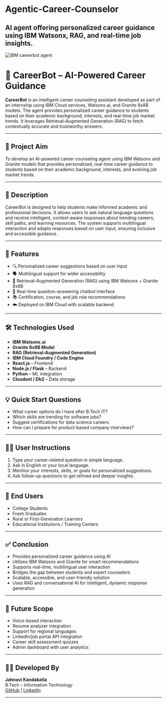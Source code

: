 # Agentic-Career-Counselor
AI agent offering personalized career guidance using IBM Watsonx, RAG, and real-time job insights.
---

![IBM careerbot agent](https://github.com/user-attachments/assets/b8da3303-875b-4033-8b13-7659935c85fd)

 # 🧠 CareerBot – AI-Powered Career Guidance

**CareerBot** is an intelligent career counseling assistant developed as part of an internship using IBM Cloud services, Watsonx.ai, and Granite 8x8B models. The agent provides personalized career guidance to students based on their academic background, interests, and real-time job market trends. It leverages Retrieval-Augmented Generation (RAG) to fetch contextually accurate and trustworthy answers.

---

## 🎯 Project Aim

To develop an AI-powered career counseling agent using IBM Watsonx and Granite models that provides personalized, real-time career guidance to students based on their academic background, interests, and evolving job market trends.

---

## 📝 Description

CareerBot is designed to help students make informed academic and professional decisions. It allows users to ask natural language questions and receive intelligent, context-aware responses about trending careers, skill paths, and learning resources. The system supports multilingual interaction and adapts responses based on user input, ensuring inclusive and accessible guidance.

---

## 🚀 Features

- 🔍 Personalized career suggestions based on user input
- 🗣️ Multilingual support for wider accessibility
- 🧠 Retrieval-Augmented Generation (RAG) using IBM Watsonx + Granite 8x8B
- 💬 Real-time question-answering chatbot interface
- 📚 Certification, course, and job role recommendations
- ☁️ Deployed on IBM Cloud with scalable backend

---

## 🛠️ Technologies Used

- **IBM Watsonx.ai**
- **Granite 8x8B Model**
- **RAG (Retrieval-Augmented Generation)**
- **IBM Cloud Foundry / Code Engine**
- **React.js** – Frontend
- **Node.js / Flask** – Backend
- **Python** – ML integration
- **Cloudant / Db2** – Data storage

---

## 💡 Quick Start Questions

- What career options do I have after B.Tech IT?
- Which skills are trending for software jobs?
- Suggest certifications for data science careers.
- How can I prepare for product-based company interviews?

---

## 🙋‍♀️ User Instructions

1. Type your career-related question in simple language.
2. Ask in English or your local language.
3. Mention your interests, skills, or goals for personalized suggestions.
4. Ask follow-up questions to get refined and deeper insights.

---

## 👥 End Users

- College Students  
- Fresh Graduates  
- Rural or First-Generation Learners  
- Educational Institutions / Training Centers

---

## ✅ Conclusion

- Provides personalized career guidance using AI  
- Utilizes IBM Watsonx and Granite for smart recommendations  
- Supports real-time, multilingual user interaction  
- Bridges the gap between students and expert counselors  
- Scalable, accessible, and user-friendly solution  
- Uses RAG and conversational AI for intelligent, dynamic response generation

---

## 🔮 Future Scope

- Voice-based interaction  
- Resume analyzer integration  
- Support for regional languages  
- LinkedIn/job portal API integration  
- Career skill assessment quizzes  
- Admin dashboard with user analytics

---



## 🙋‍♀️ Developed By

**Jahnavi Kandakatla**  
B.Tech – Information Technology  
[GitHub](https://github.com/JahnaviKandakatla) | [LinkedIn](https://www.linkedin.com/in/jahnavi-kandakatla-b56a63308)

---
